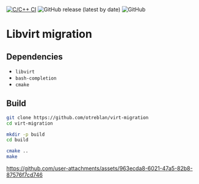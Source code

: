 [![C/C++ CI](https://github.com/otreblan/virt-migration/workflows/C/C++%20CI/badge.svg)](https://github.com/otreblan/virt-migration/actions?query=workflow%3A%22C%2FC%2B%2B+CI%22)
![GitHub release (latest by date)](https://img.shields.io/github/v/release/otreblan/virt-migration?logo=github)
![GitHub](https://img.shields.io/github/license/otreblan/virt-migration?logo=gnu)

# Libvirt migration

## Dependencies

* `libvirt`
* `bash-completion`
* `cmake`

## Build
``` bash
git clone https://github.com/otreblan/virt-migration
cd virt-migration

mkdir -p build
cd build

cmake ..
make
```


https://github.com/user-attachments/assets/963ecda8-6021-47a5-82b8-87576f7cd746

